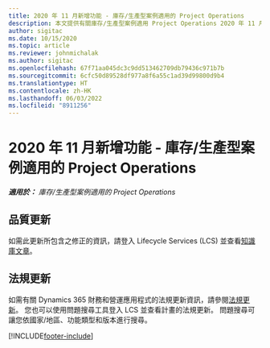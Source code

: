 ```yaml
---
title: 2020 年 11 月新增功能 - 庫存/生產型案例適用的 Project Operations
description: 本文提供有關庫存/生產型案例適用 Project Operations 2020 年 11 月發行版本中所提供之品質更新的資訊。
author: sigitac
ms.date: 10/15/2020
ms.topic: article
ms.reviewer: johnmichalak
ms.author: sigitac
ms.openlocfilehash: 67f71aa045dc3c9dd513462709db79436c971b7b
ms.sourcegitcommit: 6cfc50d89528df977a8f6a55c1ad39d99800d9b4
ms.translationtype: HT
ms.contentlocale: zh-HK
ms.lasthandoff: 06/03/2022
ms.locfileid: "8911256"
---
```

# <a name="whats-new-november-2020---project-operations-for-stockedproduction-based-scenarios"></a>2020 年 11 月新增功能 - 庫存/生產型案例適用的 Project Operations

_**適用於：** 庫存/生產型案例適用的 Project Operations_

## <a name="quality-updates"></a>品質更新

如需此更新所包含之修正的資訊，請登入 Lifecycle Services (LCS) 並查看[知識庫文章](https://fix.lcs.dynamics.com/Issue/Details?bugId=488609&amp;dbType=3&amp;qc=8251e8e1d5e2386de850599926c1adc3fec8e2ba25308036d22cdfe0a1c28fc7)。

## <a name="regulatory-updates"></a>法規更新

如需有關 Dynamics 365 財務和營運應用程式的法規更新資訊，請參閱[法規更新](/dynamics365/finance/localizations/regulatory-updates)。 您也可以使用問題搜尋工具登入 LCS 並查看計畫的法規更新。 問題搜尋可讓您依國家/地區、功能類型和版本進行搜尋。


[!INCLUDE[footer-include](../../includes/footer-banner.md)]